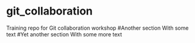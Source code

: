 # git_collaboration
Training repo for Git collaboration workshop
#Another section
With some text
#Yet another section
With some more text

